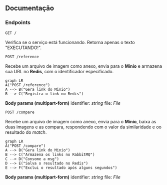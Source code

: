 ## Documentação

### Endpoints

`GET /`

Verifica se o serviço está funcionando. Retorna apenas o texto "EXECUTANDO!".

`POST /reference`

Recebe um arquivo de imagem como anexo, envia para o **Minio** e armazena sua URL no **Redis**, com o identificador especificado.

```mermaid
graph LR
A("POST /reference")
A --> B("Gera link do Minio")
B --> C("Registra o link no Redis")
```

**Body params (multipart-form)**
identifier: *string*
file: *File*

`POST /compare`

Recebe um arquivo de imagem como anexo, envia para o **Minio**, baixa as duas imagens e as compara, respondendo com o valor da similaridade e oo resultado do *match*.

```mermaid
graph LR
A("POST /compare")
A --> B("Gera link do Minio")
B --> C("Armazena os links no RabbitMQ")
C --> D("Consome a msg")
D --> E("Salva o resultado no Redis")
E --> F("Exclui o resultado após alguns segundos")
```

**Body params (multipart-form)**
identifier: *string*
file: *File*